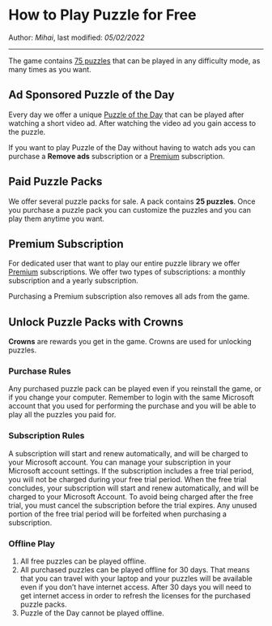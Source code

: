 # How to Play Puzzle for Free

Author: *Mihai*, last modified: _05/02/2022_

---

The game contains [75 puzzles](https://frenzygames.net/custom/puzzles) that can be played in any difficulty mode, as many times as you want.

## Ad Sponsored Puzzle of the Day

Every day we offer a unique [Puzzle of the Day](https://frenzygames.net/custom/pod) that can be played after watching a short video ad. After watching the video ad you gain access to the puzzle.

If you want to play Puzzle of the Day without having to watch ads you can purchase a **Remove ads** subscription or a [Premium](https://frenzygames.net/custom/premium) subscription.

## Paid Puzzle Packs

We offer several puzzle packs for sale. A pack contains **25 puzzles**. Once you purchase a puzzle pack you can customize the puzzles and you can play them anytime you want.

## Premium Subscription

For dedicated user that want to play our entire puzzle library we offer [Premium](https://frenzygames.net/custom/premium) subscriptions. We offer two types of subscriptions: a monthly subscription and a yearly subscription.

Purchasing a Premium subscription also removes all ads from the game.

## Unlock Puzzle Packs with Crowns

**Crowns** are rewards you get in the game. Crowns are used for unlocking puzzles.

### Purchase Rules

Any purchased puzzle pack can be played even if you reinstall the game, or if you change your computer. Remember to login with the same Microsoft account that you used for performing the purchase and you will be able to play all the puzzles you paid for.

### Subscription Rules

A subscription will start and renew automatically, and will be charged to your Microsoft account. You can manage your subscription in your Microsoft account settings. If the subscription includes a free trial period, you will not be charged during your free trial period. When the free trial concludes, your subscription will start and renew automatically, and will be charged to your Microsoft Account. To avoid being charged after the free trial, you must cancel the subscription before the trial expires. Any unused portion of the free trial period will be forfeited when purchasing a subscription.

### Offline Play

1. All free puzzles can be played offline.
1. All purchased puzzles can be played offline for 30 days. That means that you can travel with your laptop and your puzzles will be available even if you don’t have internet access. After 30 days you will need to get internet access in order to refresh the licenses for the purchased puzzle packs.
1. Puzzle of the Day cannot be played offline.
